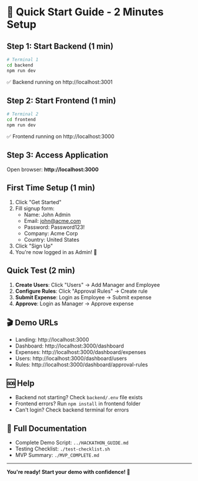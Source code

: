 # 🚀 Quick Start Guide - 2 Minutes Setup

## Step 1: Start Backend (1 min)
```bash
# Terminal 1
cd backend
npm run dev
```
✅ Backend running on http://localhost:3001

## Step 2: Start Frontend (1 min)
```bash
# Terminal 2
cd frontend
npm run dev
```
✅ Frontend running on http://localhost:3000

## Step 3: Access Application
Open browser: **http://localhost:3000**

## First Time Setup (1 min)
1. Click "Get Started"
2. Fill signup form:
   - Name: John Admin
   - Email: john@acme.com
   - Password: Password123!
   - Company: Acme Corp
   - Country: United States
3. Click "Sign Up"
4. You're now logged in as Admin! 🎉

## Quick Test (2 min)
1. **Create Users**: Click "Users" → Add Manager and Employee
2. **Configure Rules**: Click "Approval Rules" → Create rule
3. **Submit Expense**: Login as Employee → Submit expense
4. **Approve**: Login as Manager → Approve expense

## 🎬 Demo URLs
- Landing: http://localhost:3000
- Dashboard: http://localhost:3000/dashboard
- Expenses: http://localhost:3000/dashboard/expenses
- Users: http://localhost:3000/dashboard/users
- Rules: http://localhost:3000/dashboard/approval-rules

## 🆘 Help
- Backend not starting? Check `backend/.env` file exists
- Frontend errors? Run `npm install` in frontend folder
- Can't login? Check backend terminal for errors

## 📖 Full Documentation
- Complete Demo Script: `../HACKATHON_GUIDE.md`
- Testing Checklist: `./test-checklist.sh`
- MVP Summary: `./MVP_COMPLETE.md`

---
**You're ready! Start your demo with confidence! 💪**
